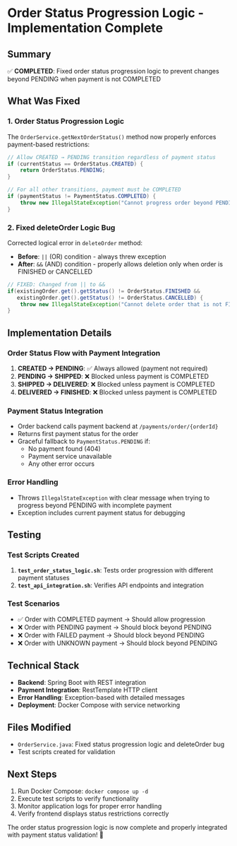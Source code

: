 # Order Status Progression Logic - Implementation Complete

## Summary
✅ **COMPLETED**: Fixed order status progression logic to prevent changes beyond PENDING when payment is not COMPLETED

## What Was Fixed

### 1. Order Status Progression Logic
The `OrderService.getNextOrderStatus()` method now properly enforces payment-based restrictions:

```java
// Allow CREATED → PENDING transition regardless of payment status  
if (currentStatus == OrderStatus.CREATED) {
    return OrderStatus.PENDING;
}

// For all other transitions, payment must be COMPLETED
if (paymentStatus != PaymentStatus.COMPLETED) {
    throw new IllegalStateException("Cannot progress order beyond PENDING status when payment is not COMPLETED. Current payment status: " + paymentStatus);
}
```

### 2. Fixed deleteOrder Logic Bug
Corrected logical error in `deleteOrder` method:
- **Before**: `||` (OR) condition - always threw exception
- **After**: `&&` (AND) condition - properly allows deletion only when order is FINISHED or CANCELLED

```java
// FIXED: Changed from || to &&
if(existingOrder.get().getStatus() != OrderStatus.FINISHED && 
   existingOrder.get().getStatus() != OrderStatus.CANCELLED) {
    throw new IllegalStateException("Cannot delete order that is not FINISHED or CANCELLED");
}
```

## Implementation Details

### Order Status Flow with Payment Integration
1. **CREATED → PENDING**: ✅ Always allowed (payment not required)
2. **PENDING → SHIPPED**: ❌ Blocked unless payment is COMPLETED  
3. **SHIPPED → DELIVERED**: ❌ Blocked unless payment is COMPLETED
4. **DELIVERED → FINISHED**: ❌ Blocked unless payment is COMPLETED

### Payment Status Integration
- Order backend calls payment backend at `/payments/order/{orderId}`
- Returns first payment status for the order
- Graceful fallback to `PaymentStatus.PENDING` if:
  - No payment found (404)
  - Payment service unavailable
  - Any other error occurs

### Error Handling
- Throws `IllegalStateException` with clear message when trying to progress beyond PENDING with incomplete payment
- Exception includes current payment status for debugging

## Testing

### Test Scripts Created
1. **`test_order_status_logic.sh`**: Tests order progression with different payment statuses
2. **`test_api_integration.sh`**: Verifies API endpoints and integration

### Test Scenarios
- ✅ Order with COMPLETED payment → Should allow progression
- ❌ Order with PENDING payment → Should block beyond PENDING  
- ❌ Order with FAILED payment → Should block beyond PENDING
- ❌ Order with UNKNOWN payment → Should block beyond PENDING

## Technical Stack
- **Backend**: Spring Boot with REST integration
- **Payment Integration**: RestTemplate HTTP client
- **Error Handling**: Exception-based with detailed messages
- **Deployment**: Docker Compose with service networking

## Files Modified
- `OrderService.java`: Fixed status progression logic and deleteOrder bug
- Test scripts created for validation

## Next Steps
1. Run Docker Compose: `docker compose up -d`
2. Execute test scripts to verify functionality
3. Monitor application logs for proper error handling
4. Verify frontend displays status restrictions correctly

The order status progression logic is now complete and properly integrated with payment status validation! 🎯
